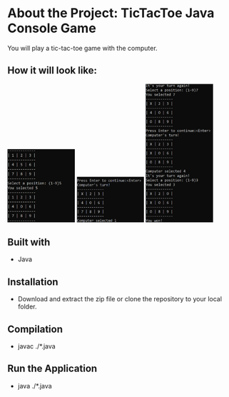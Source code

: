 # About the Project: TicTacToe Java Console Game
You will play a tic-tac-toe game with the computer.

## How it will look like:
<img src="./img/2.png" width="30%" height="30%">
<img src="./img/3.png" width="30%" height="30%">
<img src="./img/4.png" width="30%" height="30%">

## Built with
* Java

## Installation
* Download and extract the zip file or clone the repository to your local folder.

## Compilation
* javac ./*.java

## Run the Application
* java ./*.java
